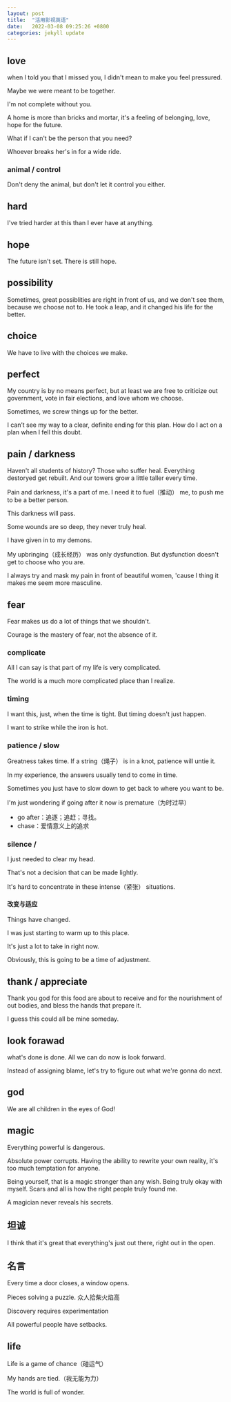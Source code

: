 ```yaml
---
layout: post
title:  "活用影视英语"
date:   2022-03-08 09:25:26 +0800
categories: jekyll update
---
```


## love
when I told you that I missed you, I didn't mean to make you feel pressured.

Maybe we were meant to be together.

I'm not complete without you.

A home is more than bricks and mortar, it's a feeling of belonging, love, hope for the future.

What if I can't be the person that you need?

Whoever breaks her's in for a wide ride.

### animal / control
Don't deny the animal, but don't let it control you either.

## hard
I've tried harder at this than I ever have at anything.

## hope
The future isn't set. There is still hope.

## possibility
Sometimes, great possiblities are right in front of us, and we don't see them, because we choose not to.
He took a leap, and it changed his life for the better.

## choice
We have to live with the choices we make.

## perfect
My country is by no means perfect, but at least we are free to criticize out government, vote in fair elections, and love whom we choose.

Sometimes, we screw things up for the better.

I can’t see my way to a clear, definite ending for this plan. How do I act on a plan when I fell this doubt.

## pain / darkness
Haven't all students of history? Those who suffer heal. Everything destoryed get rebuilt. And our towers grow a little taller every time.

Pain and darkness, it's a part of me. I need it to fuel（推动） me, to push me to be a better person.

This darkness will pass.

Some wounds are so deep, they never truly heal.

I have given in to my demons.

My upbringing（成长经历） was only dysfunction. But dysfunction doesn't get to choose who you are.

I always try and mask my pain in front of beautiful women, 'cause I thing it makes me seem more masculine.

## fear
Fear makes us do a lot of things that we shouldn't.

Courage is the mastery of fear, not the absence of it.

### complicate
All I can say is that part of my life is very complicated.

The world is a much more complicated place than I realize.

### timing
I want this, just, when the time is tight. 
But timing doesn't just happen.

I want to strike while the iron is hot.

### patience / slow
Greatness takes time. If a string（绳子） is in a knot, patience will untie it.

In my experience, the answers usually tend to come in time.

Sometimes you just have to slow down to get back to where you want to be.

I'm just wondering if going after it now is premature（为时过早）
+ go after：追逐；追赶；寻找。
+ chase：爱情意义上的追求

### silence / 
I just needed to clear my head.

That's not a decision that can be made lightly.

It's hard to concentrate in these intense（紧张） situations.

#### 改变与适应
Things have changed.

I was just starting to warm up to this place.

It's just a lot to take in right now.

Obviously, this is going to be a time of adjustment.

## thank / appreciate
Thank you god for this food are about to receive and for the nourishment of out bodies, and bless the hands that prepare it.

I guess this could all be mine someday.

## look forawad
what's done is done. All we can do now is look forward.

Instead of assigning blame, let's try to figure out what we're gonna do next.

## god
We are all children in the eyes of God!

## magic
Everything powerful is dangerous.

Absolute power corrupts. Having the ability to rewrite your own reality, it's too much temptation for anyone.

Being yourself, that is a magic stronger than any wish.
Being truly okay with myself. Scars and all is how the right people truly found me.

A magician never reveals his secrets.

## 坦诚
I think that it's great that everything's just out there, right out in the open.

## 名言
Every time a door closes, a window opens.

Pieces solving a puzzle. 众人拾柴火焰高

Discovery requires experimentation

All powerful people have setbacks.

## life
Life is a game of chance（碰运气）

My hands are tied.（我无能为力）

The world is full of wonder.
